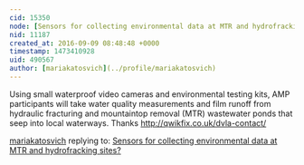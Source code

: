 ```yaml
---
cid: 15350
node: [Sensors for collecting environmental data at MTR and hydrofracking sites?](../notes/LauraChipley/09-25-2014/sensors-for-collecting-environmental-data-at-mtr-and-hydrofracking-sites)
nid: 11187
created_at: 2016-09-09 08:48:48 +0000
timestamp: 1473410928
uid: 490567
author: [mariakatosvich](../profile/mariakatosvich)
---
```


 Using small waterproof video cameras and environmental testing kits, AMP participants will take water quality measurements and film runoff from hydraulic fracturing and mountaintop removal (MTR) wastewater ponds that seep into local waterways.
Thanks
http://qwikfix.co.uk/dvla-contact/

[mariakatosvich](../profile/mariakatosvich) replying to: [Sensors for collecting environmental data at MTR and hydrofracking sites?](../notes/LauraChipley/09-25-2014/sensors-for-collecting-environmental-data-at-mtr-and-hydrofracking-sites)

